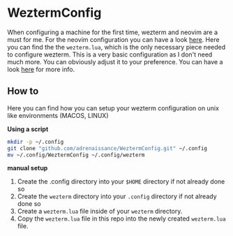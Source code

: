 # WeztermConfig
When configuring a machine for the first time, wezterm and neovim are a must for me. For the neovim configuration you can have a look [here](https://github.com/adrenaissance/NeovimConfig). Here you can find the the `wezterm.lua`, which is the only necessary piece needed to configure wezterm. This is a very basic configuration as I don't need much more. You can obviously adjust it to your preference. You can have a look [here](https://wezterm.org/config/files.html#configuration-files) for more info.

## How to
Here you can find how you can setup your wezterm configuration on unix like environments (MACOS, LINUX)

**Using a script**
```bash
mkdir -p ~/.config
git clone "github.com/adrenaissance/WeztermConfig.git" ~/.config
mv ~/.config/WeztermConfig ~/.config/wezterm
```

**manual setup**
1. Create the .config directory into your `$HOME` directory if not already done so
2. Create the `wezterm` directory into your `.config` directory if not already done so
3. Create a `wezterm.lua` file inside of your `wezterm` directory.
4. Copy the `wezterm.lua` file in this repo into the newly created `wezterm.lua` file.
